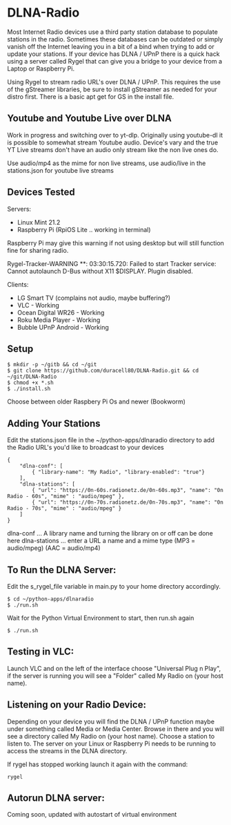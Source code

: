 # DLNA-Radio
Most Internet Radio devices use a third party station database to populate stations in the radio. Sometimes these databases can be outdated or simply vanish off the Internet leaving you in a bit of a bind when trying to add or update your stations. If your device has DLNA / UPnP there is a quick hack using a server called Rygel that can give you a bridge to your device from a Laptop or Raspberry Pi.

Using Rygel to stream radio URL's over DLNA / UPnP. This requires the use of the gStreamer libraries, be sure to install gStreamer as needed for your distro first. There is a basic apt get for GS in the install file.

## Youtube and Youtube Live over DLNA
Work in progress and switching over to yt-dlp. Originally using youtube-dl it is possible to somewhat stream Youtube audio. Device's vary and the true YT Live streams don't have an audio only stream like the non live ones do.

Use audio/mp4 as the mime for non live streams, use audio/live in the stations.json for youtube live streams

## Devices Tested
Servers:
- Linux Mint 21.2
- Raspberry Pi (RpiOS Lite .. working in terminal)

Raspberry Pi may give this warning if not using desktop but will still function fine for sharing radio.

Rygel-Tracker-WARNING **: 03:30:15.720: Failed to start Tracker service: Cannot autolaunch D-Bus without X11 $DISPLAY. Plugin disabled.

Clients:
- LG Smart TV (complains not audio, maybe buffering?)
- VLC - Working
- Ocean Digital WR26 - Working
- Roku Media Player - Working
- Bubble UPnP Android - Working

## Setup

```
$ mkdir -p ~/gitb && cd ~/git
$ git clone https://github.com/duracell80/DLNA-Radio.git && cd ~/git/DLNA-Radio
$ chmod +x *.sh
$ ./install.sh
```
Choose between older Raspbery Pi Os and newer (Bookworm)

## Adding Your Stations
Edit the stations.json file in the ~/python-apps/dlnaradio directory to add the Radio URL's you'd like to broadcast to your devices

```
{
    "dlna-conf": [
        { "library-name": "My Radio", "library-enabled": "true"}
    ],    
    "dlna-stations": [
        { "url": "https://0n-60s.radionetz.de/0n-60s.mp3", "name": "0n Radio - 60s", "mime" : "audio/mpeg" },
        { "url": "https://0n-70s.radionetz.de/0n-70s.mp3", "name": "0n Radio - 70s", "mime" : "audio/mpeg" }
    ]
}
```

dlna-conf ... A library name and turning the library on or off can be done here
dlna-stations ... enter a URL a name and a mime type (MP3 = audio/mpeg) (AAC = audio/mp4)

## To Run the DLNA Server:

Edit the s_rygel_file variable in main.py to your home directory accordingly.

```
$ cd ~/python-apps/dlnaradio
$ ./run.sh
```
Wait for the Python Virtual Environment to start, then run.sh again

```
$ ./run.sh
```


## Testing in VLC:
Launch VLC and on the left of the interface choose "Universal Plug n Play", if the server is running you will see a "Folder" called My Radio on (your host name).

## Listening on your Radio Device:
Depending on your device you will find the DLNA / UPnP function maybe under something called Media or Media Center. Browse in there and you will see a directory called My Radio on (your host name). Choose a station to listen to. The server on your Linux or Raspberry Pi needs to be running to access the streams in the DLNA directory.

If rygel has stopped working launch it again with the command:
```
rygel
```

## Autorun DLNA server:
Coming soon, updated with autostart of virtual environment
